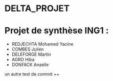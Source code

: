 # DELTA_PROJET

# Projet de synthèse ING1 :

- REDJECHTA Mohamed Yacine
- COMBES Julien
- DELEFORGE Martin
- AGRO Hiba
- DONFACK Anaelle 

un autre test de commit ++



